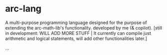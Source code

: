 # arc-lang

A multi-purpose programming language designed for the purpose of extending the arc-math-lib's functionality.
developed by me (& copilot).
[still in development: WILL ADD MORE STUFF | It currently can compile just arithmetic and logical statements, will add other functionalities later.]

...
